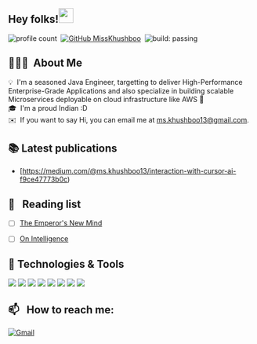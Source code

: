 ## Hey folks!<img src="https://raw.githubusercontent.com/MartinHeinz/MartinHeinz/master/wave.gif" width="30px">
![profile count](https://komarev.com/ghpvc/?username=mskhushboo13&color=red)&nbsp;
[![GitHub MissKhushboo](https://img.shields.io/github/followers/missKhushboo?label=follow&style=social)](https://github.com/misskhushboo)&nbsp;
![build: passing](https://img.shields.io/badge/build-passing-success)


## 👨🏻‍💻 &nbsp;About Me

💡 &nbsp;I'm a seasoned Java Engineer, targetting to deliver High-Performance Enterprise-Grade Applications and also specialize in building scalable Microservices deployable on cloud infrastructure like AWS 🤖\
🎓 &nbsp;I'm a proud Indian :D \
✉️ &nbsp;If you want to say Hi, you can email me at ms.khushboo13@gmail.com.

## 📚 Latest publications
- [https://medium.com/@ms.khushboo13/interaction-with-cursor-ai-f9ce47773b0c)

## 📖 &nbsp; Reading list

- [ ] [The Emperor's New Mind](https://www.goodreads.com/book/show/179744.The_Emperor_s_New_Mind)
- [ ] [On Intelligence](https://www.goodreads.com/book/show/27539.On_Intelligence)


## 🔧 Technologies & Tools
![](https://img.shields.io/badge/Code-Java-informational?style=flat&logo=java&logoColor=white&color=2bbc8a)
![](https://img.shields.io/badge/Tools-MySQL-informational?style=flat&logo=mysql&logoColor=white&color=2bbc8a)
![](https://img.shields.io/badge/Tools-MongoDB-informational?style=flat&logo=mongodb&logoColor=white&color=2bbc8a)
![](https://img.shields.io/badge/Tools-Docker-informational?style=flat&logo=docker&logoColor=white&color=2bbc8a)
![](https://img.shields.io/badge/Tools-Kubernetes-informational?style=flat&logo=kubernetes&logoColor=white&color=2bbc8a)
![](https://img.shields.io/badge/Cloud-AWS-informational?style=flat&logo=amazonaws&logoColor=white&color=2bbc8a)
![](https://img.shields.io/badge/Editor-Eclipse-informational?style=flat&logo=eclipseide&logoColor=white&color=2bbc8a)
![](https://img.shields.io/badge/Editor-IntelliJ-informational?style=flat&logo=java&logoColor=white&color=2bbc8a)


## 📫 &nbsp; How to reach me:
<a href="mailto:ms.khushboo13@gmail.com"><img alt="Gmail" src="https://img.shields.io/badge/Gmail-D14836?style=flat&logo=gmail&logoColor=white" /></a> &nbsp;
